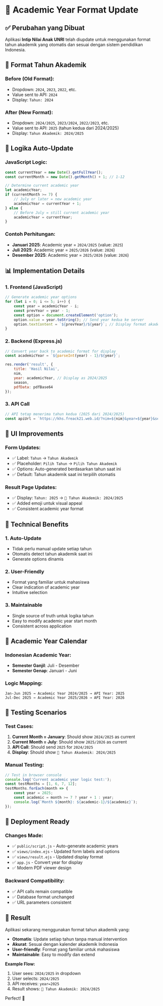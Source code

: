 # 📅 Academic Year Format Update

## ✅ Perubahan yang Dibuat

Aplikasi **Intip Nilai Anak UNRI** telah diupdate untuk menggunakan format tahun akademik yang otomatis dan sesuai dengan sistem pendidikan Indonesia.

## 🎯 Format Tahun Akademik

### Before (Old Format):
- Dropdown: `2024`, `2023`, `2022`, etc.
- Value sent to API: `2024`
- Display: `Tahun: 2024`

### After (New Format):
- Dropdown: `2024/2025`, `2023/2024`, `2022/2023`, etc.
- Value sent to API: `2025` (tahun kedua dari 2024/2025)
- Display: `Tahun Akademik: 2024/2025`

## 🔄 Logika Auto-Update

### JavaScript Logic:
```javascript
const currentYear = new Date().getFullYear();
const currentMonth = new Date().getMonth() + 1; // 1-12

// Determine current academic year
let academicYear;
if (currentMonth >= 7) {
    // July or later = new academic year
    academicYear = currentYear + 1;
} else {
    // Before July = still current academic year
    academicYear = currentYear;
}
```

### Contoh Perhitungan:
- **Januari 2025**: Academic year = `2024/2025` (value: `2025`)
- **Juli 2025**: Academic year = `2025/2026` (value: `2026`)
- **Desember 2025**: Academic year = `2025/2026` (value: `2026`)

## 📊 Implementation Details

### 1. Frontend (JavaScript)
```javascript
// Generate academic year options
for (let i = 0; i <= 5; i++) {
    const year = academicYear - i;
    const prevYear = year - 1;
    const option = document.createElement('option');
    option.value = year.toString(); // Send year kedua ke server
    option.textContent = `${prevYear}/${year}`; // Display format akademik
}
```

### 2. Backend (Express.js)
```javascript
// Convert year back to academic format for display
const academicYear = `${parseInt(year) - 1}/${year}`;

res.render('result', {
    title: 'Hasil Nilai',
    nim,
    year: academicYear, // Display as 2024/2025
    season,
    pdfData: pdfBase64
});
```

### 3. API Call
```javascript
// API tetap menerima tahun kedua (2025 dari 2024/2025)
const apiUrl = `https://khs.freack21.web.id/?nim=${nim}&year=${year}&season=${season}`;
```

## 🎨 UI Improvements

### Form Updates:
- ✅ Label: `Tahun` → `Tahun Akademik`
- ✅ Placeholder: `Pilih Tahun` → `Pilih Tahun Akademik`
- ✅ Options: Auto-generated berdasarkan tahun saat ini
- ✅ Default: Tahun akademik saat ini terpilih otomatis

### Result Page Updates:
- ✅ Display: `Tahun: 2025` → `📅 Tahun Akademik: 2024/2025`
- ✅ Added emoji untuk visual appeal
- ✅ Consistent academic year format

## 🔧 Technical Benefits

### 1. **Auto-Update**
- Tidak perlu manual update setiap tahun
- Otomatis detect tahun akademik saat ini
- Generate options dinamis

### 2. **User-Friendly**
- Format yang familiar untuk mahasiswa
- Clear indication of academic year
- Intuitive selection

### 3. **Maintainable**
- Single source of truth untuk logika tahun
- Easy to modify academic year start month
- Consistent across application

## 📅 Academic Year Calendar

### Indonesian Academic Year:
- **Semester Ganjil**: Juli - Desember
- **Semester Genap**: Januari - Juni

### Logic Mapping:
```
Jan-Jun 2025 → Academic Year 2024/2025 → API Year: 2025
Jul-Dec 2025 → Academic Year 2025/2026 → API Year: 2026
```

## 🧪 Testing Scenarios

### Test Cases:
1. **Current Month = January**: Should show `2024/2025` as current
2. **Current Month = July**: Should show `2025/2026` as current
3. **API Call**: Should send `2025` for `2024/2025`
4. **Display**: Should show `📅 Tahun Akademik: 2024/2025`

### Manual Testing:
```javascript
// Test in browser console
console.log('Current academic year logic test:');
const testMonths = [1, 6, 7, 12];
testMonths.forEach(month => {
    const year = 2025;
    const academic = month >= 7 ? year + 1 : year;
    console.log(`Month ${month}: ${academic-1}/${academic}`);
});
```

## 🚀 Deployment Ready

### Changes Made:
- ✅ `public/script.js` - Auto-generate academic years
- ✅ `views/index.ejs` - Updated form labels and options
- ✅ `views/result.ejs` - Updated display format
- ✅ `app.js` - Convert year for display
- ✅ Modern PDF viewer design

### Backward Compatibility:
- ✅ API calls remain compatible
- ✅ Database format unchanged
- ✅ URL parameters consistent

## 🎯 Result

Aplikasi sekarang menggunakan format tahun akademik yang:
- **Otomatis**: Update setiap tahun tanpa manual intervention
- **Akurat**: Sesuai dengan kalender akademik Indonesia
- **User-friendly**: Format yang familiar untuk mahasiswa
- **Maintainable**: Easy to modify dan extend

**Example Flow:**
1. User sees: `2024/2025` in dropdown
2. User selects: `2024/2025`
3. API receives: `year=2025`
4. Result shows: `📅 Tahun Akademik: 2024/2025`

Perfect! 🎉
